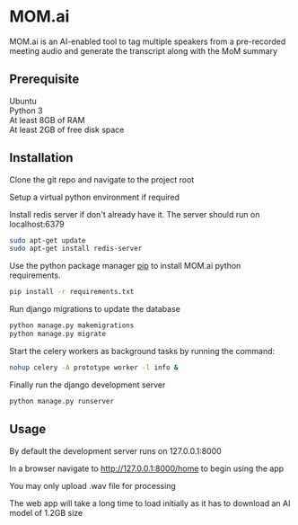 # MOM.ai

MOM.ai is an AI-enabled tool to tag multiple speakers from a pre-recorded meeting audio and generate the transcript along with the MoM summary

## Prerequisite
Ubuntu\
Python 3\
At least 8GB of RAM\
At least 2GB of free disk space

## Installation

Clone the git repo and navigate to the project root

Setup a virtual python environment if required

Install redis server if don't already have it. The server should run on localhost:6379
```bash
sudo apt-get update
sudo apt-get install redis-server
```

Use the python package manager [pip](https://pip.pypa.io/en/stable/) to install MOM.ai python requirements.
```bash
pip install -r requirements.txt
```

Run django migrations to update the database
```bash
python manage.py makemigrations
python manage.py migrate
```

Start the celery workers as background tasks by running the command:
```bash
nohup celery -A prototype worker -l info &
```

Finally run the django development server
```bash
python manage.py runserver
```

## Usage

By default the development server runs on 127.0.0.1:8000

In a browser navigate to http://127.0.0.1:8000/home to begin using the app

You may only upload .wav file for processing

The web app will take a long time to load initially as it has to download an AI model of 1.2GB size
